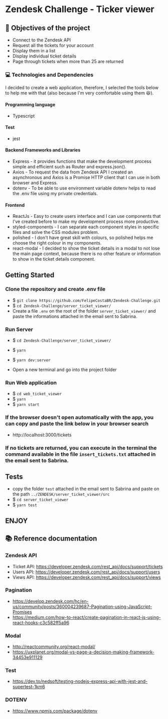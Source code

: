 # Zendesk Challenge - Ticker viewer

## :pushpin: Objectives of the project

* Connect to the Zendesk API
* Request all the tickets for your account
* Display them in a list
* Display individual ticket details
* Page through tickets when more than 25 are returned

### :computer: Technologies and Dependencies

I decided to create a web application, therefore, I selected the tools below to help me with that (also because I'm very comfortable using them :laughing:).
#### Programming language
* Typescript

#### Test
* jest

#### Backend Frameworks and Libraries 
* Express - it provides functions that make the development process simple and efficient such as Router and express.json().
* Axios - To request the data from Zendesk API I created an asynchronous and Axios is a Promise HTTP client that I can use in both browser and Express.
* dotenv - To be able to use environment variable dotenv helps to read the .env file using my private credentials.


#### Frontend
* ReactJs - Easy to create users interface and I can use components that I've created before to make my development process more productive.
* styled-components - I can separate each component styles in specific files and solve the CSS modules problem.
* polished - I don't have great skill with colours, so polished helps me choose the right colour in my components.
* react-modal - I decided to show the ticket details in a modal to not lose the main page context, because there is no other feature or information to show in the ticket details component.


## Getting Started

 
### Clone the repository and create .env file
* $ `git clone https://github.com/FelipeCostaBR/Zendesk-Challenge.git`
* $ `cd Zendesk-Challenge/server_ticket_viewer/`
* Create a file `.env` on the root of the folder `server_ticket_viewer/` and paste the informations attached in the email sent to Sabrina.
   
### Run Server
* $ `cd Zendesk-Challenge/server_ticket_viewer/`
* $ `yarn`
* $ `yarn dev:server`

* Open a new terminal and go into the project folder

### Run Web application

* $ `cd web_ticket_viewer`
* $ `yarn`
* $ `yarn start`

### If the browser doesn't open automatically with the app,  you can copy and paste the link below in your browser search
*  http://localhost:3000/tickets


### If no tickets are returned, you can execute in the terminal the command available in the file `insert_tickets.txt` attached in the email sent to Sabrina.


## Tests
* copy the folder `test` attached in the email sent to Sabrina and paste on the path `../ZENDESK/server_ticket_viewer/src`
* $ `cd server_ticket_viewer`
* $ `yarn test`

## ENJOY 


## :books: Reference documentation

### Zendesk API
* Ticket API: https://developer.zendesk.com/rest_api/docs/support/tickets
* Users API: https://developer.zendesk.com/rest_api/docs/support/users
* Views API: https://developer.zendesk.com/rest_api/docs/support/views

### Pagination
* https://develop.zendesk.com/hc/en-us/community/posts/360004239687-Pagination-using-JavaScript-Promises
* https://medium.com/how-to-react/create-pagination-in-react-js-using-react-hooks-c3c582ff5a96

### Modal
* http://reactcommunity.org/react-modal/
* https://uxplanet.org/modal-vs-page-a-decision-making-framework-34453e911129

### Test
* https://dev.to/nedsoft/testing-nodejs-express-api-with-jest-and-supertest-1km6

### DOTENV
* https://www.npmjs.com/package/dotenv
